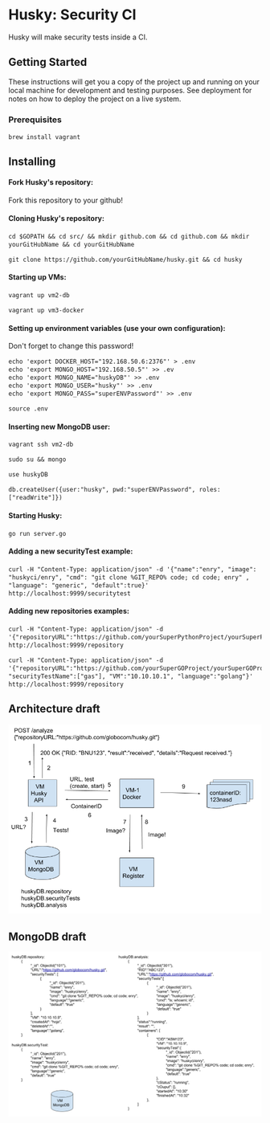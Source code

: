 # Husky: Security CI

Husky will make security tests inside a CI.

## Getting Started

These instructions will get you a copy of the project up and running on your local machine for development and testing purposes. See deployment for notes on how to deploy the project on a live system.

### Prerequisites

```
brew install vagrant
```

## Installing

#### Fork Husky's repository:

Fork this repository to your github!

#### Cloning Husky's repository:

```
cd $GOPATH && cd src/ && mkdir github.com && cd github.com && mkdir yourGitHubName && cd yourGitHubName
```

```
git clone https://github.com/yourGitHubName/husky.git && cd husky
```

#### Starting up VMs:

```
vagrant up vm2-db
```

```
vagrant up vm3-docker
```

#### Setting up environment variables (use your own configuration):

Don't forget to change this password!

```
echo 'export DOCKER_HOST="192.168.50.6:2376"' > .env
echo 'export MONGO_HOST="192.168.50.5"' >> .ev
echo 'export MONGO_NAME="huskyDB"' >> .env
echo 'export MONGO_USER="husky"' >> .env
echo 'export MONGO_PASS="superENVPassword"' >> .env
```

```
source .env
```

#### Inserting new MongoDB user:

```
vagrant ssh vm2-db
```

```
sudo su && mongo
```

```
use huskyDB
```

```
db.createUser({user:"husky", pwd:"superENVPassword", roles: ["readWrite"]})
```

#### Starting Husky:

```
go run server.go
```

#### Adding a new securityTest example:

```
curl -H "Content-Type: application/json" -d '{"name":"enry", "image": "huskyci/enry", "cmd": "git clone %GIT_REPO% code; cd code; enry" , "language": "generic", "default":true}' http://localhost:9999/securitytest
```

#### Adding new repositories examples:

```
curl -H "Content-Type: application/json" -d '{"repositoryURL":"https://github.com/yourSuperPythonProject/yourSuperPythonProject.git"}' http://localhost:9999/repository 
```

```
curl -H "Content-Type: application/json" -d '{"repositoryURL":"https://github.com/yourSuperGOProject/yourSuperGOProject.git", "securityTestName":["gas"], "VM":"10.10.10.1", "language":"golang"}' http://localhost:9999/repository 
```

## Architecture draft

![architecture](images/architecture-draft.png)

## MongoDB draft

![db](images/mongoBD-draft.png)

